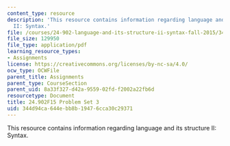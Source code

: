 ```yaml
---
content_type: resource
description: 'This resource contains information regarding language and its structure
  II: Syntax.'
file: /courses/24-902-language-and-its-structure-ii-syntax-fall-2015/344d94ca644ebb8b19476cca30c29371_MIT24_902F15_ProblemSet3.pdf
file_size: 129950
file_type: application/pdf
learning_resource_types:
- Assignments
license: https://creativecommons.org/licenses/by-nc-sa/4.0/
ocw_type: OCWFile
parent_title: Assignments
parent_type: CourseSection
parent_uid: 8a33f327-d42a-9559-02fd-f2002a22fb6d
resourcetype: Document
title: 24.902F15 Problem Set 3
uid: 344d94ca-644e-bb8b-1947-6cca30c29371
---
```

This resource contains information regarding language and its structure II: Syntax.